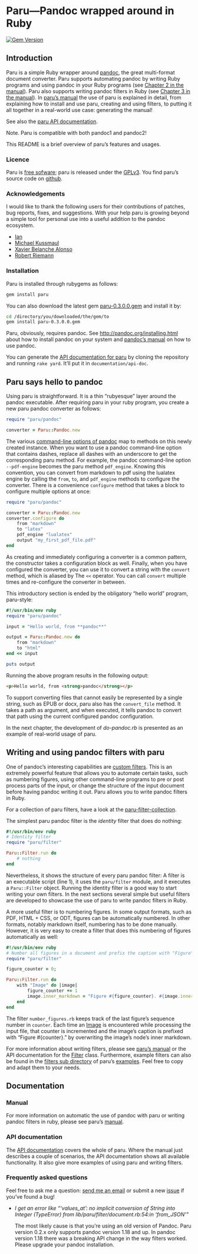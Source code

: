 # Paru—Pandoc wrapped around in Ruby


[![Gem
Version](https://badge.fury.io/rb/paru.svg)](https://badge.fury.io/rb/paru)

## Introduction

Paru is a simple Ruby wrapper around [pandoc](http://www.pandoc.org),
the great multi-format document converter. Paru supports automating
pandoc by writing Ruby programs and using pandoc in your Ruby programs
(see [Chapter 2 in the
manual](https://heerdebeer.org/Software/markdown/paru/#automating-the-use-of-pandoc-with-paru)).
Paru also supports writing pandoc filters in Ruby (see [Chapter 3 in the
manual](https://heerdebeer.org/Software/markdown/paru/#writing-and-using-pandoc-filters-with-paru)).
In [paru’s manual](https://heerdebeer.org/Software/markdown/paru/) the
use of paru is explained in detail, from explaining how to install and
use paru, creating and using filters, to putting it all together in a
real-world use case: generating the manual\!

See also the [paru API
documentation](https://heerdebeer.org/Software/markdown/paru/documentation/api-doc/).

Note. Paru is compatible with both pandoc1 and pandoc2\!

This README is a brief overview of paru’s features and usages.

### Licence

Paru is [free sofware](https://www.gnu.org/philosophy/free-sw.en.html);
paru is released under the
[GPLv3](https://www.gnu.org/licenses/gpl-3.0.en.html). You find paru’s
source code on [github](https://github.com/htdebeer/paru).

### Acknowledgements

I would like to thank the following users for their contributions of
patches, bug reports, fixes, and suggestions. With your help paru is
growing beyond a simple tool for personal use into a useful addition to
the pandoc ecosystem.

  - [Ian](https://github.com/iandol)
  - [Michael Kussmaul](https://github.com/kusmi)
  - [Xavier Belanche Alonso](https://github.com/xbelanch)
  - [Robert Riemann](https://github.com/rriemann)

### Installation

Paru is installed through rubygems as follows:

``` bash
gem install paru
```

You can also download the latest gem
[paru-0.3.0.0.gem](https://github.com/htdebeer/paru/blob/master/releases/paru-0.3.0.0.gem)
and install it by:

``` bash
cd /directory/you/downloaded/the/gem/to
gem install paru-0.3.0.0.gem
```

Paru, obviously, requires pandoc. See
<http://pandoc.org/installing.html> about how to install pandoc on your
system and [pandoc’s manual](http://pandoc.org/README.html) on how to
use pandoc.

You can generate the [API documentation for
paru](https://heerdebeer.org/Software/markdown/paru/documentation/api-doc/)
by cloning the repository and running `rake yard`. It’ll put it in
`documentation/api-doc`.

## Paru says hello to pandoc

Using paru is straightforward. It is a thin “rubyesque” layer around the
pandoc executable. After requiring paru in your ruby program, you create
a new paru pandoc converter as follows:

``` ruby
require "paru/pandoc"

converter = Paru::Pandoc.new
```

The various [command-line options of
pandoc](http://pandoc.org/README.html#options) map to methods on this
newly created instance. When you want to use a pandoc command-line
option that contains dashes, replace all dashes with an underscore to
get the corresponding paru method. For example, the pandoc command-line
option `--pdf-engine` becomes the paru method `pdf_engine`. Knowing this
convention, you can convert from markdown to pdf using the lualatex
engine by calling the `from`, `to`, and `pdf_engine` methods to
configure the converter. There is a convenience `configure` method that
takes a block to configure multiple options at once:

``` ruby
require "paru/pandoc"

converter = Paru::Pandoc.new
converter.configure do
    from "markdown"
    to "latex"
    pdf_engine "lualatex"
    output "my_first_pdf_file.pdf"
end
```

As creating and immediately configuring a converter is a common pattern,
the constructor takes a configuration block as well. Finally, when you
have configured the converter, you can use it to convert a string with
the `convert` method, which is aliased by The `<<` operator. You can
call `convert` multiple times and re-configure the converter in between.

This introductory section is ended by the obligatory “hello world”
program, paru-style:

``` ruby
#!/usr/bin/env ruby
require "paru/pandoc"

input = "Hello world, from **pandoc**"

output = Paru::Pandoc.new do
    from "markdown"
    to "html"
end << input

puts output
```

Running the above program results in the following output:

``` html
<p>Hello world, from <strong>pandoc</strong></p>
```

To support converting files that cannot easily be represented by a
single string, such as EPUB or docx, paru also has the `convert_file`
method. It takes a path as argument, and when executed, it tells pandoc
to convert that path using the current configured pandoc configuration.

In the next chapter, the development of *do-pandoc.rb* is presented as
an example of real-world usage of paru.

## Writing and using pandoc filters with paru

One of pandoc’s interesting capabilities are [custom
filters](http://pandoc.org/scripting.html). This is an extremely
powerful feature that allows you to automate certain tasks, such as
numbering figures, using other command-line programs to pre or post
process parts of the input, or change the structure of the input
document before having pandoc writing it out. Paru allows you to write
pandoc filters in Ruby.

For a collection of paru filters, have a look at the
[paru-filter-collection](https://github.com/htdebeer/paru-filter-collection).

The simplest paru pandoc filter is the *identity* filter that does do
nothing:

``` ruby
#!/usr/bin/env ruby
# Identity filter
require "paru/filter"

Paru::Filter.run do
    # nothing
end
```

Nevertheless, it shows the structure of every paru pandoc filter: A
filter is an executable script (line 1), it uses the `paru/filter`
module, and it executes a `Paru::Filter` object. Running the identity
filter is a good way to start writing your own filters. In the next
sections several simple but useful filters are developed to showcase the
use of paru to write pandoc filters in Ruby.

A more useful filter is to numbering figures. In some output formats,
such as PDF, HTML + CSS, or ODT, figures can be automatically numbered.
In other formats, notably markdown itself, numbering has to be done
manually. However, it is very easy to create a filter that does this
numbering of figures automatically as well:

``` ruby
#!/usr/bin/env ruby
# Number all figures in a document and prefix the caption with "Figure".
require "paru/filter"

figure_counter = 0;

Paru::Filter.run do 
    with "Image" do |image|
        figure_counter += 1
        image.inner_markdown = "Figure #{figure_counter}. #{image.inner_markdown}"
    end
end
```

The filter `number_figures.rb` keeps track of the last figure’s sequence
number in `counter`. Each time an
[Image](https://heerdebeer.org/Software/markdown/paru/documentation/api-doc/Paru/PandocFilter/Image.html)
is encountered while processing the input file, that counter is
incremented and the image’s caption is prefixed with “Figure
\#{counter}.” by overwriting the image’s node’s inner markdown.

For more information about writing filters, please see [paru’s
manual](https://heerdebeer.org/Software/markdown/paru/) or the API
documentation for the
[Filter](https://heerdebeer.org/Software/markdown/paru/documentation/api-doc/Paru/Filter.html)
class. Furthermore, example filters can also be found in the [filters
sub directory](examples/filters) of paru’s [examples](examples/). Feel
free to copy and adapt them to your needs.

## Documentation

### Manual

For more information on automatic the use of pandoc with paru or writing
pandoc filters in ruby, please see paru’s
[manual](https://heerdebeer.org/Software/markdown/paru/).

### API documentation

The [API
documentation](https://heerdebeer.org/Software/markdown/paru/documentation/api-doc/)
covers the whole of paru. Where the manual just describes a couple of
scenarios, the API documentation shows all available functionality. It
also give more examples of using paru and writing filters.

### Frequently asked questions

Feel free to ask me a question: [send me an
email](mailto:Huub@heerdebeer.org) or submit a new
[issue](https://github.com/htdebeer/paru/issues) if you’ve found a bug\!

  - *I get an error like “‘values\_at’: no implicit conversion of String
    into Integer (TypeError) from lib/paru/filter/document.rb:54:in
    ‘from\_JSON’”*
    
    The most likely cause is that you’re using an old version of Pandoc.
    Paru version 0.2.x only supports pandoc version 1.18 and up. In
    pandoc version 1.18 there was a breaking API change in the way
    filters worked. Please upgrade your pandoc installation.

